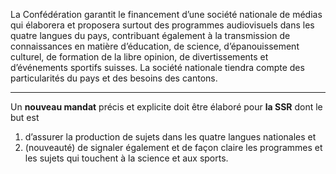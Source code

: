 La Confédération garantit le financement d’une société nationale de médias qui élaborera et proposera surtout des programmes audiovisuels dans les quatre langues du pays, contribuant également à la transmission de connaissances en matière d’éducation, de science, d’épanouissement culturel, de formation de la libre opinion, de divertissements et d’événements sportifs suisses. La société nationale tiendra compte des particularités du pays et des besoins des cantons.

---

Un **nouveau mandat** précis et explicite doit être élaboré pour **la SSR** dont le but est

1. d’assurer la production de sujets dans les quatre langues nationales et
2. (nouveauté) de signaler également et de façon claire les programmes et les sujets qui touchent à la science et aux sports.
